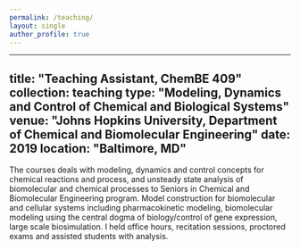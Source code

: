 ```yaml
---
permalink: /teaching/
layout: single
author_profile: true
---
```


---
title: "Teaching Assistant, ChemBE 409"
collection: teaching
type: "Modeling, Dynamics and Control of Chemical and Biological Systems"
venue: "Johns Hopkins University, Department of Chemical and Biomolecular Engineering"
date: 2019
location: "Baltimore, MD"
---

The courses deals with modeling, dynamics and control concepts for chemical reactions and process, and unsteady state analysis of biomolecular and chemical processes to Seniors in Chemical and Biomolecular Engineering program. Model construction for biomolecular and cellular systems including pharmacokinetic modeling, biomolecular modeling using the central dogma of biology/control of gene expression, large scale biosimulation. I held office hours, recitation sessions, proctored exams and assisted students with analysis.

